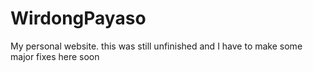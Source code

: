 # WirdongPayaso
My personal website. this was still unfinished and I have to make some major fixes here soon
